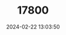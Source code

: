 ---
title: "17800"
category: "Podarcis pityusensis"
draft: false
date: 2024-02-22 13:03:50
languages:
  Spanish; Castilian: ["Lagartija de las Pitiusas"]
  French: ["Lézard Des Pityuses"]
  German: ["Pityusen-eidechse"]
  English: ["Ibiza Wall Lizard"]
---